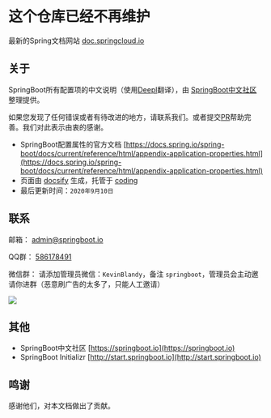 # 这个仓库已经不再维护
最新的Spring文档网站 [doc.springcloud.io](https://doc.springcloud.io/)

## 关于
SpringBoot所有配置项的中文说明（使用[Deepl](https://www.deepl.com/home)翻译），由 [SpringBoot中文社区](https://springboot.io) 整理提供。

如果您发现了任何错误或者有待改进的地方，请联系我们。或者提交[PR](https://github.com/KevinBlandy/springboot-properties)帮助完善。我们对此表示由衷的感谢。

- SpringBoot配置属性的官方文档 [https://docs.spring.io/spring-boot/docs/current/reference/html/appendix-application-properties.html](https://docs.spring.io/spring-boot/docs/current/reference/html/appendix-application-properties.html)
- 页面由 [docsify](https://github.com/docsifyjs/docsify) 生成，托管于 [coding](https://coding.net/)
- 最后更新时间：`2020年9月10日`

## 联系

邮箱： admin@springboot.io

QQ群： [586178491](https://shang.qq.com/wpa/qunwpa?idkey=7b6ef3dceebcfcf382f8a05956c58d3202df4689157711ef387e65f799030640)

微信群： 请添加管理员微信：`KevinBlandy`，备注 `springboot`，管理员会主动邀请你进群（恶意刷广告的太多了，只能人工邀请）

![](https://cdn.jsdelivr.net/gh/springboot-community/oss/WeChat/f470a2d958f41c175c6f79a977b673a5cfee5ae2_2_386x500.jpeg)

## 其他
- SpringBoot中文社区 [https://springboot.io](https://springboot.io)
- SpringBoot Initializr [http://start.springboot.io](http://start.springboot.io)


## 鸣谢
感谢他们，对本文档做出了贡献。
